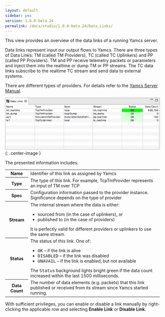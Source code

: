 ```yaml
---
layout: default
sidebar: yes
version: 1.0.0-beta.24
permalink: /docs/studio/1.0.0-beta.24/Data_Links/
---
```


This view provides an overview of the data links of a running Yamcs server.

Data links represent input our output flows to Yamcs. There are three types of Data Links: TM (called TM Providers), TC (called TC Uplinkers) and PP (called PP Providers). TM and PP receive telemetry packets or parameters and inject them into the realtime or dump TM or PP streams. The TC data links subscribe to the realtime TC stream and send data to external systems.

There are different types of providers. For details refer to the [Yamcs Server Manual](/docs/server/).

![Data Links](/assets/studio/data-links.png){: .center-image }

The presented information includes:

<table class="inline">
    <tr>
        <th>Name</th>
        <td>Identifier of this link as assigned by Yamcs</td>
    </tr>
    <tr>
        <th>Type</th>
        <td>The type of this link. For example, TcpTmProvider represents an input of TM over TCP</td>
    </tr>
    <tr>
        <th>Spec</th>
        <td>Configuration information passed to the provider instance. Significance depends on the type of provider</td>
    </tr>
    <tr>
        <th>Stream</th>
        <td>
            The internal stream where the data is either:
            <ul>
                <li>sourced from (in the case of uplinkers), or</li>
                <li>published to (in the case of providers)</li>
            </ul>
            It is perfectly valid for different providers or uplinkers to use the same stream.
        </td>
    </tr>
    <tr>
        <th>Status</th>
        <td>
            The status of this link. One of:
            <ul>
                <li><tt>OK</tt> &ndash; if the link is alive</li>
                <li><tt>DISABLED</tt> &ndash; if the link was disabled</li>
                <li><tt>UNAVAIL</tt> &ndash; if the link is enabled, but not available</li>
            </ul>
            The <tt>Status</tt> background lights bright green if the data count increased within the last 1500 milliseconds. 
        </td>
    </tr>
    <tr>
        <th>Data Count</th>
        <td>
            The number of data elements (e.g. packets) that this link published or received from its stream since Yamcs started running.
        </td>
    </tr>
</table>

With sufficient privileges, you can enable or disable a link manually by right-clicking the applicable row and selecting **Enable Link** or **Disable Link**.
